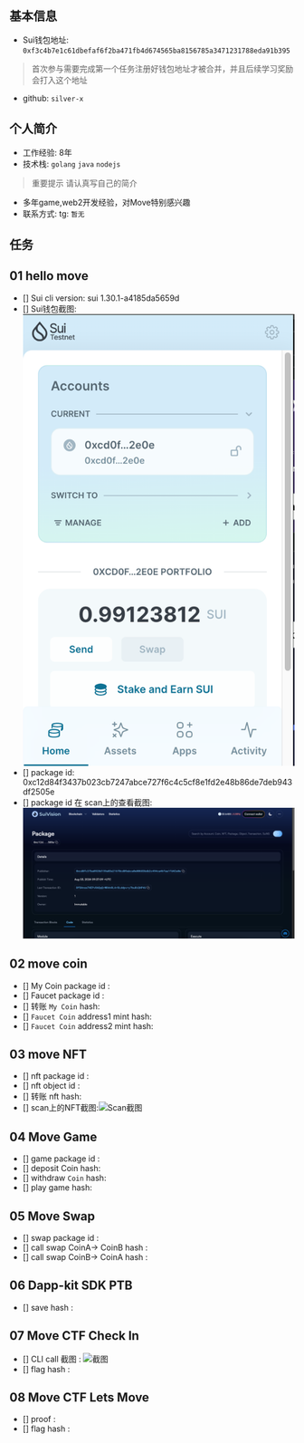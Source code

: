 ## 基本信息
- Sui钱包地址: `0xf3c4b7e1c61dbefaf6f2ba471fb4d674565ba8156785a3471231788eda91b395`
> 首次参与需要完成第一个任务注册好钱包地址才被合并，并且后续学习奖励会打入这个地址
- github: `silver-x`

## 个人简介
- 工作经验: 8年
- 技术栈: `golang` `java` `nodejs`
> 重要提示 请认真写自己的简介
- 多年game,web2开发经验，对Move特别感兴趣
- 联系方式: tg: `暂无` 

## 任务

##   01 hello move  
- [] Sui cli version: sui 1.30.1-a4185da5659d
- [] Sui钱包截图: ![Sui钱包截图](./images/sui.png)
- [] package id: 0xc12d84f3437b023cb7247abce727f6c4c5cf8e1fd2e48b86de7deb943df2505e
- [] package id 在 scan上的查看截图:![Scan截图](./images/task1.png)

##   02 move coin
- [] My Coin package id : 
- [] Faucet package id : 
- [] 转账 `My Coin` hash:
- [] `Faucet Coin` address1 mint hash:
- [] `Faucet Coin` address2 mint hash:

##   03 move NFT
- [] nft package id :
- [] nft object id : 
- [] 转账 nft  hash:
- [] scan上的NFT截图:![Scan截图](./images/你的图片地址)

##   04 Move Game
- [] game package id :
- [] deposit Coin hash:
- [] withdraw `Coin` hash:
- [] play game hash:

##   05 Move Swap
- [] swap package id :
- [] call swap CoinA-> CoinB  hash :
- [] call swap CoinB-> CoinA  hash :

##   06 Dapp-kit SDK PTB
- [] save hash :

##   07 Move CTF Check In
- [] CLI call 截图 : ![截图](./images/你的图片地址)
- [] flag hash :

##   08 Move CTF Lets Move
- [] proof : 
- [] flag hash :
